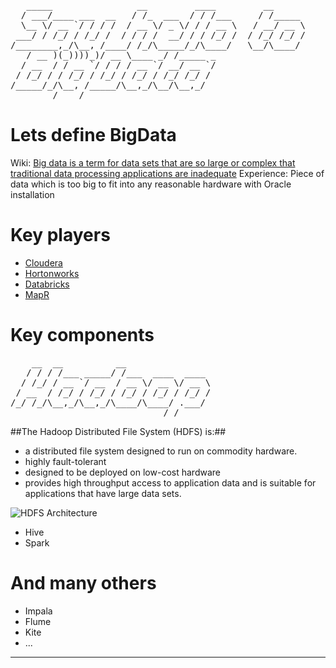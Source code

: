 <pre>
   _____                __         ____         __      
  / ___/____ ___  __   / /_  ___  / / /___     / /_____ 
  \__ \/ __ `/ / / /  / __ \/ _ \/ / / __ \   / __/ __ \
 ___/ / /_/ / /_/ /  / / / /  __/ / / /_/ /  / /_/ /_/ /
/________,_/\__, /____/ /_/\_____/_/\____/   \__/\____/ 
   / __ )(_))))_)/ __ \____ _/ /_____ _                 
  / __  / / __ `/ / / / __ `/ __/ __ `/                 
 / /_/ / / /_/ / /_/ / /_/ / /_/ /_/ /                  
/_____/_/\__, /_____/\__,_/\__/\__,_/                   
        /____/                                          
</pre>
# Lets define BigData
Wiki: [Big data is a term for data sets that are so large or complex that traditional data processing applications are inadequate](https://en.wikipedia.org/wiki/Big_data)
Experience: Piece of data which is too big to fit into any reasonable hardware with Oracle installation

# Key players
* [Cloudera](https://cloudera.com/)
* [Hortonworks](http://hortonworks.com/)
* [Databricks](https://databricks.com/)
* [MapR](https://www.mapr.com/)

# Key components
<pre>
    __  __          __                
   / / / /___ _____/ /___  ____  ____ 
  / /_/ / __ `/ __  / __ \/ __ \/ __ \
 / __  / /_/ / /_/ / /_/ / /_/ / /_/ /
/_/ /_/\__,_/\__,_/\____/\____/ .___/ 
                             /_/      
</pre>
##The Hadoop Distributed File System (HDFS) is:##
* a distributed file system designed to run on commodity hardware. 
* highly fault-tolerant 
* designed to be deployed on low-cost hardware
* provides high throughput access to application data and is suitable for applications that have large data sets.

![HDFS Architecture](https://hadoop.apache.org/docs/current/hadoop-project-dist/hadoop-hdfs/images/hdfsarchitecture.png)




* Hive
* Spark

# And many others
* Impala
* Flume
* Kite
* ...

---

